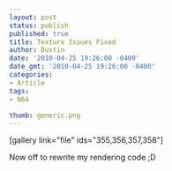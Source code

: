 ```yaml
---
layout: post
status: publish
published: true
title: Texture Issues Fixed
author: Dustin
date: '2010-04-25 19:26:00 -0400'
date_gmt: '2010-04-25 19:26:00 -0400'
categories:
- Article
tags:
- N64

thumb: generic.png
---
```

[gallery link="file" ids="355,356,357,358"]

Now off to rewrite my rendering code ;D

